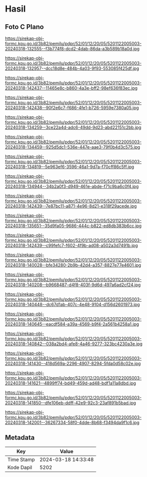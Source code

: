 # Hasil

## Foto C Plano

https://sirekap-obj-formc.kpu.go.id/3b82/pemilu/pdpr/52/01/12/20/05/5201122005003-20240318-132555--f3b774f8-dcd2-4dab-86da-a3b589b18a0d.jpg

https://sirekap-obj-formc.kpu.go.id/3b82/pemilu/pdpr/52/01/12/20/05/5201122005003-20240318-132957--dcc18d8e-484b-4a03-9f93-553085f425df.jpg

https://sirekap-obj-formc.kpu.go.id/3b82/pemilu/pdpr/52/01/12/20/05/5201122005003-20240318-142437--11465e8c-b860-4a3e-bff2-98ef636f83ec.jpg

https://sirekap-obj-formc.kpu.go.id/3b82/pemilu/pdpr/52/01/12/20/05/5201122005003-20240318-142438--90f2e6c7-f686-4fe1-b726-5959e7380a05.jpg

https://sirekap-obj-formc.kpu.go.id/3b82/pemilu/pdpr/52/01/12/20/05/5201122005003-20240318-134259--3ce22a4d-adc6-49dd-9d23-abd22151c2bb.jpg

https://sirekap-obj-formc.kpu.go.id/3b82/pemilu/pdpr/52/01/12/20/05/5201122005003-20240318-134459--925d5dc1-536e-447e-aae3-79f0b4d3c575.jpg

https://sirekap-obj-formc.kpu.go.id/3b82/pemilu/pdpr/52/01/12/20/05/5201122005003-20240318-134819--5e963ef6-3596-46a1-9d7a-f70cff86c5ff.jpg

https://sirekap-obj-formc.kpu.go.id/3b82/pemilu/pdpr/52/01/12/20/05/5201122005003-20240318-134944--34b2a0f3-d949-461e-abde-f71c9ba6c0f4.jpg

https://sirekap-obj-formc.kpu.go.id/3b82/pemilu/pdpr/52/01/12/20/05/5201122005003-20240318-142439--7e87bc11-a871-4e96-8d21-e318f29acede.jpg

https://sirekap-obj-formc.kpu.go.id/3b82/pemilu/pdpr/52/01/12/20/05/5201122005003-20240318-135651--35d9fa05-9686-444c-b822-ed8db383b6cc.jpg

https://sirekap-obj-formc.kpu.go.id/3b82/pemilu/pdpr/52/01/12/20/05/5201122005003-20240318-142439--c99fefc7-f602-4f9b-ad08-a502a3d7491b.jpg

https://sirekap-obj-formc.kpu.go.id/3b82/pemilu/pdpr/52/01/12/20/05/5201122005003-20240318-140028--bfe34280-2b9b-42d4-a357-8827e77e4601.jpg

https://sirekap-obj-formc.kpu.go.id/3b82/pemilu/pdpr/52/01/12/20/05/5201122005003-20240318-140208--b9668487-d4f8-403f-9d6d-497a6ad2cf24.jpg

https://sirekap-obj-formc.kpu.go.id/3b82/pemilu/pdpr/52/01/12/20/05/5201122005003-20240318-140448--dc67d1ab-407c-4e48-9104-d156d2601973.jpg

https://sirekap-obj-formc.kpu.go.id/3b82/pemilu/pdpr/52/01/12/20/05/5201122005003-20240318-140645--eacdf584-a39a-4569-b9f4-2a561b4258a1.jpg

https://sirekap-obj-formc.kpu.go.id/3b82/pemilu/pdpr/52/01/12/20/05/5201122005003-20240318-140842--038a2bd4-afe8-4a46-9277-323bc4230a3e.jpg

https://sirekap-obj-formc.kpu.go.id/3b82/pemilu/pdpr/52/01/12/20/05/5201122005003-20240318-141430--418d569a-2296-4907-8294-5fda0d58c02e.jpg

https://sirekap-obj-formc.kpu.go.id/3b82/pemilu/pdpr/52/01/12/20/05/5201122005003-20240318-141621--4899ff74-bd49-459d-ad48-bdf1a11a8dbd.jpg

https://sirekap-obj-formc.kpu.go.id/3b82/pemilu/pdpr/52/01/12/20/05/5201122005003-20240318-141850--dfe106eb-ddff-42e9-92c3-23af891b5bad.jpg

https://sirekap-obj-formc.kpu.go.id/3b82/pemilu/pdpr/52/01/12/20/05/5201122005003-20240318-142001--36267334-58f0-4dde-8b68-f3494da9f1c6.jpg


## Metadata

| Key        | Value               |
| ---------- | ------------------- |
| Time Stamp | 2024-03-18 14:33:48 |
| Kode Dapil | 5202                |



